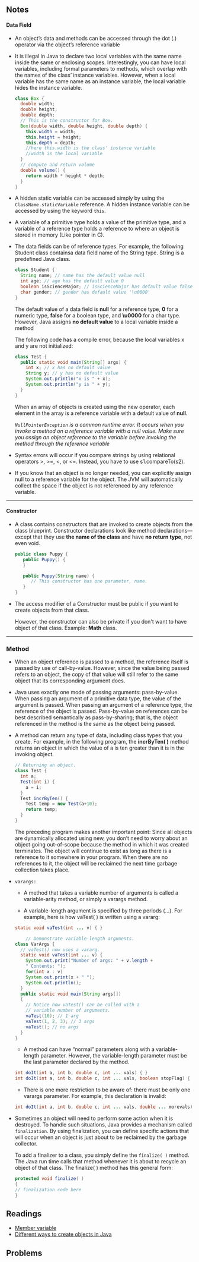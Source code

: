 ## Notes

#### Data Field

* An object’s data and methods can be accessed through the dot (.) operator via the object’s reference variable

* It is illegal in Java to declare two local variables with the same name inside the same or enclosing scopes. Interestingly, you can have local variables, including formal parameters to methods, which overlap with the names of the class’ instance variables. However, when a local variable has the same name as an instance variable, the local variable hides the instance variable.

  ```java
  class Box {
    double width;
    double height;
    double depth;
    // This is the constructor for Box.
    Box(double width, double height, double depth) {
      this.width = width;
      this.height = height;
      this.depth = depth;
      //here this.width is the class' instance variable
      //width is the local variable
    }
    // compute and return volume
    double volume() {
      return width * height * depth;
    }
  }
  ```
* A hidden static variable can be accessed simply by using the ```ClassName.staticVariable``` reference. A hidden instance variable can be accessed by using the keyword ```this```.

* A variable of a primitive type holds a value of the primitive type, and a variable of a reference type holds a reference to where an object is stored in memory (Like pointer in C).

* The data fields can be of reference types. For example, the       following Student class containsa data field name of the String type. String is a predefined Java class.
  ```java
  class Student {
    String name; // name has the default value null
    int age; // age has the default value 0
    boolean isScienceMajor; // isScienceMajor has default value false
    char gender; // gender has default value '\u0000'
  }
  ```
  The default value of a data field is **null** for a reference type, **0** for a numeric type, **false** for a boolean type, and **\u0000** for a char type. However, Java assigns **no default value** to a local variable inside a method

  The following code has a compile error, because the local variables x and y are not initialized:
  ```java
  class Test {
    public static void main(String[] args) {
      int x; // x has no default value
      String y; // y has no default value
      System.out.println("x is " + x);
      System.out.println("y is " + y);
    }
  }
  ```

  When an array of objects is created using the new operator, each element in the array is a reference variable with a default value of **null**.

  *```NullPointerException``` is a common runtime error. It occurs when you invoke a method on a reference variable with a null value. Make sure you assign an object reference to the variable before invoking the method through the reference variable*

* Syntax errors will occur if you compare strings by using relational operators >, >=, <, or <=. Instead, you have to use s1.compareTo(s2).

* If you know that an object is no longer needed, you can explicitly assign null to a reference variable for the object. The JVM will automatically collect the space if the object is not referenced by any reference variable.




---
#### Constructor

* A class contains constructors that are invoked to create objects from the class blueprint. Constructor declarations look like method declarations—except that they use **the name of the class** and have **no return type**, not even void.

  ```java
  public class Puppy {
     public Puppy() {
     }

     public Puppy(String name) {
        // This constructor has one parameter, name.
     }
  }
  ```
* The access modifier of a Constructor must be public if you want to create objects from that class.

  However, the constructor can also be private if you don't want to have object of that class. Example: **Math** class.


---
### Method

* When an object reference is passed to a method, the reference itself is passed by use of call-by-value. However, since the value being passed refers to an object, the copy of that value will still refer to the same object that its corresponding argument does.

* Java uses exactly one mode of passing arguments: pass-by-value. When passing an argument of a primitive data type, the value of the argument is passed. When passing an argument of a reference type, the reference of the object is passed. Pass-by-value on references can be best described semantically as pass-by-sharing; that is, the object referenced in the method is the same as the object being passed.


* A method can return any type of data, including class types that you create. For example, in the following program, the **incrByTen( )** method returns an object in which the value of a is ten greater than it is in the invoking object.
  ```java
  // Returning an object.
  class Test {
    int a;
    Test(int i) {
      a = i;
    }
    Test incrByTen() {
      Test temp = new Test(a+10);
      return temp;
    }
  }
  ```
  The preceding program makes another important point: Since all objects are dynamically allocated using new, you don’t need to worry about an object going out-of-scope because the method in which it was created terminates. The object will continue to exist as long as there is a reference to it somewhere in your program. When there are no references to it, the object will be reclaimed the next time garbage collection takes place.

* ```varargs: ```
    * A method that takes a variable number of arguments is called a variable-arity method, or simply a varargs method.

    * A variable-length argument is specified by three periods (…). For example, here is how
    vaTest( ) is written using a vararg:
    ```java
    static void vaTest(int ... v) { }
    ```
    ```java
        // Demonstrate variable-length arguments.
    class VarArgs {
      // vaTest() now uses a vararg.
      static void vaTest(int ... v) {
        System.out.print("Number of args: " + v.length +
        " Contents: ");
        for(int x : v)
        System.out.print(x + " ");
        System.out.println();
      }
      public static void main(String args[])
      {
        // Notice how vaTest() can be called with a
        // variable number of arguments.
        vaTest(10); // 1 arg
        vaTest(1, 2, 3); // 3 args
        vaTest(); // no args
      }
    }
    ```
    * A method can have “normal” parameters along with a variable-length parameter. However, the variable-length parameter must be the last parameter declared by the method.
    ```java
    int doIt(int a, int b, double c, int ... vals) { }
    int doIt(int a, int b, double c, int ... vals, boolean stopFlag) { }// Error!
    ```    
    * There is one more restriction to be aware of: there must be only one varargs parameter. For example, this declaration is invalid:
    ```java
    int doIt(int a, int b, double c, int ... vals, double ... morevals) { // Error!
    ```

* Sometimes an object will need to perform some action when it is destroyed.  To handle such situations, Java provides a mechanism called ```finalization```. By using finalization, you can define specific actions that will occur when an object is just about to be reclaimed by the garbage collector.

  To add a finalizer to a class, you simply define the ```finalize( )``` method. The Java run time calls that method whenever it is about to recycle an object of that class.
  The finalize( ) method has this general form:
  ```java
  protected void finalize( )
  {
  // finalization code here
  }
  ```





## Readings

* [Member variable](https://docs.oracle.com/javase/tutorial/java/javaOO/variables.html)
* [Different ways to create objects in Java](http://www.geeksforgeeks.org/different-ways-create-objects-java/)

## Problems
